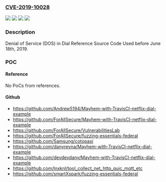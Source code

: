 ### [CVE-2019-10028](https://cve.mitre.org/cgi-bin/cvename.cgi?name=CVE-2019-10028)
![](https://img.shields.io/static/v1?label=Product&message=Dial%20Reference%20Source%20Code%20Repo%20(https%3A%2F%2Fgithub.com%2FNetflix%2Fdial-reference)&color=blue)
![](https://img.shields.io/static/v1?label=Version&message=2019.%20&color=brightgreen)
![](https://img.shields.io/static/v1?label=Version&message=Before%20June%2018%20&color=brightgreen)
![](https://img.shields.io/static/v1?label=Vulnerability&message=Denial%20of%20Service&color=brightgreen)

### Description

Denial of Service (DOS) in Dial Reference Source Code Used before June 18th, 2019.

### POC

#### Reference
No PoCs from references.

#### Github
- https://github.com/Andrew5194/Mayhem-with-TravisCI-netflix-dial-example
- https://github.com/ForAllSecure/Mayhem-with-TravisCI-netflix-dial-example
- https://github.com/ForAllSecure/VulnerabilitiesLab
- https://github.com/ForAllSecure/fuzzing-essentials-federal
- https://github.com/Samsung/cotopaxi
- https://github.com/danyreyna/Mayhem-with-TravisCI-netflix-dial-example
- https://github.com/devdevdany/Mayhem-with-TravisCI-netflix-dial-example
- https://github.com/lnxknl/tool_collect_net_http_quic_mqtt_etc
- https://github.com/smartXspark/fuzzing-essentials-federal

